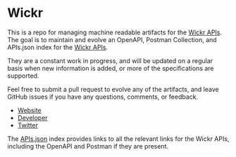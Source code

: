 # WickrThis is a repo for managing machine readable artifacts for the [Wickr APIs](https://wickr.com/). The goal is to maintain and evolve an OpenAPI, Postman Collection, and APIs.json index for the [Wickr APIs](https://wickr.com/).They are a constant work in progress, and will be updated on a regular basis when new information is added, or more of the specifications are supported.Feel free to submit a pull request to evolve any of the artifacts, and leave GitHub issues if you have any questions, comments, or feedback.- [Website](https://wickr.com/)- [Developer](https://wickr.com/)- [Twitter](https://twitter.com/mywickr)The [APIs.json](https://github.com/api-evangelist/wickr/blob/master/apis.json) index provides links to all the relevant links for the Wickr APIs, including the OpenAPI and Postman if they are present.